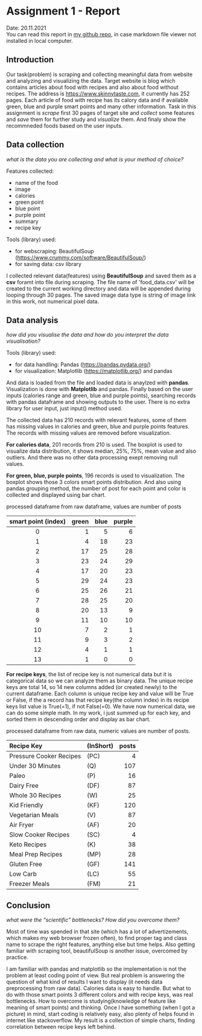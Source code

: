 # Assignment 1 - Report
Date: 20.11.2021  
You can read this report in [my github repo](https://github.com/saugkim/abo_data2021/blob/main/Assignment1_report_kim.md), in case markdown file viewer not installed in local computer.


## Introduction

Our task(problem) is scraping and collecting meaningful data from website and analyzing and visualizing the data. Target website is blog which contains articles about food with recipes and also about food without recipes. The address is https://www.skinnytaste.com, it currently has 252 pages. Each article of food with recipe has its calory data and if available green, blue and purple smart points and many other information. Task in this assignment is *scrape* first 30 pages of target site and *collect* some features and *save* them for further study and *visualize* them. And finaly show the recommneded foods based on the user inputs.



## Data collection

*what is the data you are collecting and what is your method of choice?*  

Features collected:
   - name of the food
   - image
   - calories
   - green point
   - blue point
   - purple point
   - summary
   - recipe key
&nbsp;
&nbsp;
    
Tools (library) used: 
   - for webscraping:   BeautifulSoup (https://www.crummy.com/software/BeautifulSoup/)
   - for saving data:     csv library


I collected relevant data(features) using **BeautifulSoup** and saved them as a **csv** foramt into file during scraping. The file name of 'food_data.csv' will be created to the current working directory and data will be appended during looping through 30 pages. The saved image data type is string of image link in this work, not numerical pixel data. 


## Data analysis

*how did you visualise the data and how do you interpret the data visualisation?*
   
    
Tools (library) used:   
   - for data handling: Pandas (https://pandas.pydata.org/)
   - for visualization: Matplotlib (https://matplotlib.org/) and pandas


And data is loaded from the file and loaded data is anaylzed with **pandas**. Visualization is done with **Matplotlib** and pandas. Finally based on the user inputs (calories range and green, blue and purple points), searching records with pandas dataframe and showing outputs to the user. There is no extra library for user input, just input() method used.

The collected data has 210 records with relevant features, some of them has missing values in calories and green, blue and purple points features. The records with missing values are removed before visualization. 

**For calories data**, 201 records from 210 is used. The boxplot is used to visualize data distribution, it shows median, 25%, 75%, mean value and also outliers. And there was no other data processing exept removing null values.

**For green, blue, purple points**, 196 records is used to visualization. The boxplot shows those 3 colors smart points distribution. And also using pandas grouping method, the number of post for each point and color is collected and displayed using bar chart.  

processed dataframe from raw dataframe, values are number of posts  

|smart point (index)|green| blue|purple|
|:--:|--:|--:|--:|
|  0|  1|  5|  6|
|  1|  4| 18| 23|
|  2| 17| 25| 28|
|  3| 23| 24| 29|
|  4| 17| 20| 23|
|  5| 29| 24| 23|
|  6| 25| 26| 21|
|  7| 28| 25| 20|
|  8| 20| 13|  9|
|  9| 11| 10| 10|
| 10|  7|  2|  1|
| 11|  9|  3|  2|
| 12|  4|  1|  1|
| 13|  1|  0|  0|

 
**For recipe keys**, the list of recipe key is not numerical data but it is categorical data so we can analyze them as binary data. The unique recipe keys are total 14, so 14 new columns added (or created newly) to the current dataframe. Each column is unique recipe key and value will be True or False, if the a record has that recipe key(the column index) in its recipe keys list value is True(=1), if not False(=0). We have now numerical data, we can do some simple math. In my work, i just summed up for each key, and sorted them in descending order and display as bar chart.  

processed dataframe from raw data, numeric values are number of posts.

|Recipe Key|(InShort)|posts|
|:--|:--|--:|
|Pressure Cooker Recipes |(PC)|   4|
|Under 30 Minutes        |(Q) | 107|
|Paleo                   |(P) |  16|
|Dairy Free              |(DF)|  87|
|Whole 30 Recipes        |(W) |  25|
|Kid Friendly            |(KF)| 120|
|Vegetarian Meals        |(V) |  87|
|Air Fryer               |(AF)|  20|
|Slow Cooker Recipes     |(SC)|   4|
|Keto Recipes            |(K) |  38|
|Meal Prep Recipes       |(MP)|  28|
|Gluten Free             |(GF)| 141|
|Low Carb                |(LC)|  55|
|Freezer Meals           |(FM)|  21|


## Conclusion
*what were the “scientific” bottlenecks? How did you overcome them?*

Most of time was spended in that site (which has a lot of advertizements, which makes my web browser frozen often), to find proper tag and class name to scrape the right features, anything else but time helps. Also getting familiar with scraping tool, beautifulSoup is another issue, overcomed by practice.

I am familiar with pandas and matplotlib so the implementation is not the problem at least coding point of view. But real problem is answering the question of what kind of results I want to display (it needs data preprocessing from raw data). Calories data is easy to handle. But what to do with those smart points 3 different colors and with recipe keys, was real bottlenecks. How to overcome is studying(knowledge of feature like meaning of smart points) and thinking. Once I have something (when I got a picture) in mind, start coding is relatively easy, also plenty of helps found in internet like stackoverflow. My result is a collection of simple charts, finding correlation between recipe keys left behind.

